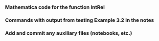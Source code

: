 ### Mathematica code for the function IntRel


### Commands with output from testing Example 3.2 in the notes


### Add and commit any auxiliary files (notebooks, etc.)

